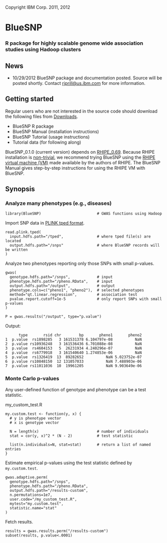 Copyright IBM Corp. 2011, 2012

BlueSNP
==========

### R package for highly scalable genome wide association studies using Hadoop clusters

News
----------

* 10/29/2012 BlueSNP package and documentation posted. Source will be posted shortly. Contact rjprill@us.ibm.com for more information.

Getting started
----------

Regular users who are not interested in the source code should download the following files from [Downloads](https://github.com/ibm-bioinformatics/BlueSNP/downloads).
* BlueSNP R package
* BlueSNP Manual (installation instructions)
* BlueSNP Tutorial (usage instructions)
* Tutorial data (for following along)

BlueSNP_0.1.0 (current version) depends on [RHIPE_0.69](https://github.com/saptarshiguha/RHIPE/downloads). Because RHIPE installation is [non-trivial](https://www.datadr.org/install.html), we recommend trying BlueSNP using the [RHIPE virtual machine (VM)](https://docs.google.com/open?id=0BzruSBxuthmjUS1vU3lzOENXWlU) made available by the authors of RHIPE. The BlueSNP Manual gives step-by-step instructions for using the RHIPE VM with BlueSNP.

Synopsis
----------

### Analyze many phenotypes (e.g., diseases)

    library(BlueSNP)                         # GWAS functions using Hadoop

Import SNP data in [PLINK tped format](http://pngu.mgh.harvard.edu/~purcell/plink/data.shtml#tr).

    read.plink.tped(
      input.hdfs.path="/tped",               # where tped file(s) are located
      output.hdfs.path="/snps"               # where BlueSNP records will be written
    )

Analyze two phenotypes reporting only those SNPs with small p-values.

    gwas(
      genotype.hdfs.path="/snps",            # input
      phenotype.hdfs.path="/pheno.RData",    # input
      output.hdfs.path="/output",            # output
      phenotype.cols=c("pheno1", "pheno2"),  # selected phenotypes
      method="qt.linear.regression",         # association test
      pvalue.report.cutoff=1e-5              # only report SNPs with small p-values
    )
    
    P = gwas.results("/output", type="p.value")    

Output:

          type       rsid chr        bp       pheno1       pheno2
    1  p.value  rs1898285   3 161531378 6.104797e-08          NaN
    2  p.value rs10936248   3 161536436 6.701088e-08          NaN
    3  p.value  rs4604153   5  26231934 4.240296e-07          NaN
    4  p.value  rs6779918   3 161540640 1.274853e-06          NaN
    5  p.value  rs1326419  13  89282652          NaN 5.023752e-07
    6  p.value rs10848150  12 131057033          NaN 7.488903e-06
    7  p.value rs11011036  10  19961205          NaN 9.903649e-06

### Monte Carlo p-values

Any user-defined function of genotype and phenotype can be a test statistic.

my_custom_test.R

    my.custom.test <- function(y, x) {
      # y is phenotype vector
      # x is genotype vector
    
      N = length(x)                          # number of individuals
      stat = cor(y, x)^2 * (N - 2)           # test statistic
    
      list(n.individuals=N, stat=stat)       # return a list of named entries
    }

Estimate empirical p-values using the test statistic defined by `my.custom.test`.

    gwas.adaptive.perm(
      genotype.hdfs.path="/snps",
      phenotype.hdfs.path="/pheno.RData",
      output.hdfs.path="/results-custom",
      n.permutations=1e7,
      user.code="/my_custom_test.R",
      mytest="my.custom.test",
      statistic.name="stat"
    )

Fetch results.

    results = gwas.results.perm("/results-custom")
    subset(results, p.value<.0001)

